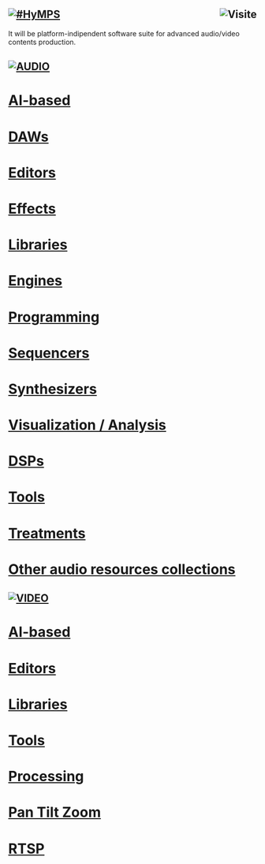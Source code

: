 ## [![#HyMPS](http://www.forart.it/progetti/HyMPS/logo.png)](https://forart.it/HyMPS/ "HYbrid Multimedia Production Suite") <img src="https://c.andyhoppe.com/1686913050" align="right" style="border:none" alt="Visite" />
It will be platform-indipendent software suite for advanced audio/video contents production.


## [![AUDIO](https://flat.badgen.net/badge/HyMPS/AUDIO/green?scale=3)]()
# [AI-based](https://github.com/forart/HyMPS/blob/main/Audio/AI-based.md#--)
# [DAWs](https://github.com/forart/HyMPS/blob/main/Audio/DAWs.md#--)
# [Editors](https://github.com/forart/HyMPS/blob/main/Audio/Editors.md#--)
# [Effects](https://github.com/forart/HyMPS/blob/main/Audio/Effects.md#--)
# [Libraries](https://github.com/forart/HyMPS/blob/main/Audio/Libraries.md#--)
# [Engines](https://github.com/forart/HyMPS/blob/main/Audio/Engines.md#--)
# [Programming](https://github.com/forart/HyMPS/blob/main/Audio/Programming.md#--)
# [Sequencers](https://github.com/forart/HyMPS/blob/main/Audio/Sequencers.md#--)
# [Synthesizers](https://github.com/forart/HyMPS/blob/main/Audio/Synths.md#--)
# [Visualization / Analysis](https://github.com/forart/HyMPS/blob/main/Audio/Visualysis.md#--)
# [DSPs](https://github.com/forart/HyMPS/blob/main/Audio/DSPs.md#--)
# [Tools](https://github.com/forart/HyMPS/blob/main/Audio/Tools.md#--)
# [Treatments](https://github.com/forart/HyMPS/blob/main/Audio/Treatments.md#--)

# [Other audio resources collections](https://github.com/forart/HyMPS/blob/main/Audio/Collections.md)

## [![VIDEO](https://flat.badgen.net/badge/HyMPS/VIDEO/green?scale=3)]()
# [AI-based](https://github.com/forart/HyMPS/blob/main/Video/AI-based.md#--)
# [Editors](https://github.com/forart/HyMPS/blob/main/Video/Editors.md#--)
# [Libraries](https://github.com/forart/HyMPS/blob/main/Video/Libraries.md#--)
# [Tools](https://github.com/forart/HyMPS/blob/main/Video/Tools.md#--)
# [Processing](https://github.com/forart/HyMPS/blob/main/Video/Processing.md#--)
# [Pan Tilt Zoom](https://github.com/forart/HyMPS/blob/main/Video/PTZ.md#--)
# [RTSP](https://github.com/forart/HyMPS/blob/main/Video/RTSP.md#--)
    
